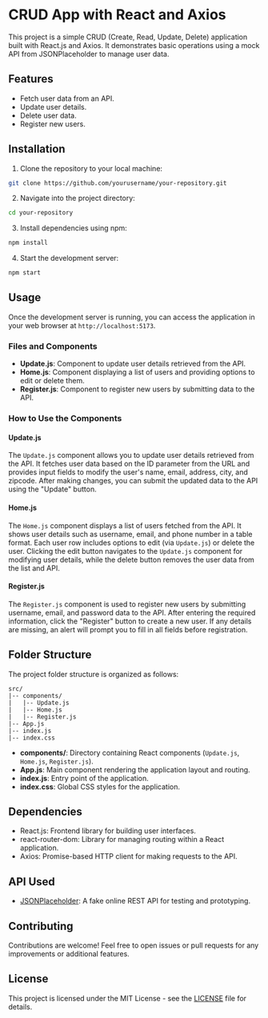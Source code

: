 # CRUD App with React and Axios

This project is a simple CRUD (Create, Read, Update, Delete) application built with React.js and Axios. It demonstrates basic operations using a mock API from JSONPlaceholder to manage user data.

## Features

- Fetch user data from an API.
- Update user details.
- Delete user data.
- Register new users.

## Installation

1. Clone the repository to your local machine:

```bash
git clone https://github.com/yourusername/your-repository.git
```

2. Navigate into the project directory:

```bash
cd your-repository
```

3. Install dependencies using npm:

```bash
npm install
```

4. Start the development server:

```bash
npm start
```

## Usage

Once the development server is running, you can access the application in your web browser at `http://localhost:5173`.

### Files and Components

- **Update.js**: Component to update user details retrieved from the API.
- **Home.js**: Component displaying a list of users and providing options to edit or delete them.
- **Register.js**: Component to register new users by submitting data to the API.

### How to Use the Components

#### Update.js

The `Update.js` component allows you to update user details retrieved from the API. It fetches user data based on the ID parameter from the URL and provides input fields to modify the user's name, email, address, city, and zipcode. After making changes, you can submit the updated data to the API using the "Update" button.

#### Home.js

The `Home.js` component displays a list of users fetched from the API. It shows user details such as username, email, and phone number in a table format. Each user row includes options to edit (via `Update.js`) or delete the user. Clicking the edit button navigates to the `Update.js` component for modifying user details, while the delete button removes the user data from the list and API.

#### Register.js

The `Register.js` component is used to register new users by submitting username, email, and password data to the API. After entering the required information, click the "Register" button to create a new user. If any details are missing, an alert will prompt you to fill in all fields before registration.

## Folder Structure

The project folder structure is organized as follows:

```
src/
|-- components/
|   |-- Update.js
|   |-- Home.js
|   |-- Register.js
|-- App.js
|-- index.js
|-- index.css
```

- **components/**: Directory containing React components (`Update.js`, `Home.js`, `Register.js`).
- **App.js**: Main component rendering the application layout and routing.
- **index.js**: Entry point of the application.
- **index.css**: Global CSS styles for the application.

## Dependencies

- React.js: Frontend library for building user interfaces.
- react-router-dom: Library for managing routing within a React application.
- Axios: Promise-based HTTP client for making requests to the API.

## API Used

- [JSONPlaceholder](https://jsonplaceholder.typicode.com/): A fake online REST API for testing and prototyping.

## Contributing

Contributions are welcome! Feel free to open issues or pull requests for any improvements or additional features.

## License

This project is licensed under the MIT License - see the [LICENSE](LICENSE) file for details.
